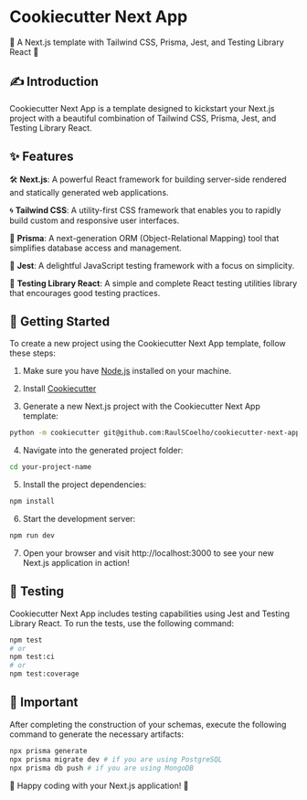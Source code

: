 # Cookiecutter Next App

🍪 A Next.js template with Tailwind CSS, Prisma, Jest, and Testing Library React 🎨

## ✍️ Introduction

Cookiecutter Next App is a template designed to kickstart your Next.js project with a beautiful combination of Tailwind CSS, Prisma, Jest, and Testing Library React.

## ✨ Features

🛠️ **Next.js**: A powerful React framework for building server-side rendered and statically generated web applications.

🌀 **Tailwind CSS**: A utility-first CSS framework that enables you to rapidly build custom and responsive user interfaces.

💎 **Prisma**: A next-generation ORM (Object-Relational Mapping) tool that simplifies database access and management.

🧪 **Jest**: A delightful JavaScript testing framework with a focus on simplicity.

🔬 **Testing Library React**: A simple and complete React testing utilities library that encourages good testing practices.

## 🚀 Getting Started

To create a new project using the Cookiecutter Next App template, follow these steps:

1. Make sure you have [Node.js](https://nodejs.org) installed on your machine.

2. Install [Cookiecutter](https://cookiecutter.readthedocs.io/)

3. Generate a new Next.js project with the Cookiecutter Next App template:
   
```bash
python -m cookiecutter git@github.com:RaulSCoelho/cookiecutter-next-app.git
```

4. Navigate into the generated project folder:

```bash
cd your-project-name
```

5. Install the project dependencies:

```bash
npm install
```

6. Start the development server:

```bash
npm run dev
```

7. Open your browser and visit http://localhost:3000 to see your new Next.js application in action!

## 🧪 Testing
Cookiecutter Next App includes testing capabilities using Jest and Testing Library React. To run the tests, use the following command:

```bash
npm test
# or
npm test:ci
# or
npm test:coverage
```

## 🚧 Important

After completing the construction of your schemas, execute the following command to generate the necessary artifacts:

```bash
npx prisma generate
npx prisma migrate dev # if you are using PostgreSQL
npx prisma db push # if you are using MongoDB
```

🎉 Happy coding with your Next.js application! 🚀